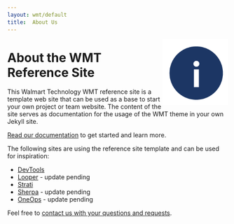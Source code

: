 ```yaml
---
layout: wmt/default
title:  About Us
---
```


<img src="/assets/wmt/img/icons/internal/icon-about.png" width="150" height="150" align="right"/>

# About the WMT Reference Site

This Walmart Technology WMT reference site is a template web site that can be used as a base to start your own project or
team website. The content of the site serves as documentation for the usage of the WMT theme in your own Jekyll site.

[Read our documentation](/docs/getting-started/index.html) to get started and learn more.

The following sites are using the reference site template and can be used for inspiration:

* [DevTools](http://devtools.walmart.com)
* [Looper](http://looper.walmart.com) - update pending
* [Strati](http://strati.walmart.com)
* [Sherpa](http://sherpa.walmart.com) - update pending
* [OneOps](http://oneops.com) - update pending

Feel free to [contact us with your questions and requests](/contact-us.html).

